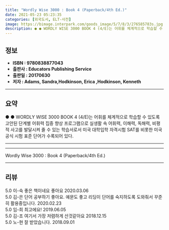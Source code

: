 ```yaml
---
title: "Wordly Wise 3000 : Book 4 (Paperback/4th Ed.)"
date: 2021-05-23 05:23:35
categories: [외국도서, ELT-사전]
image: https://bimage.interpark.com/goods_image/5/7/8/3/276585783s.jpg
description: ● ● WORDLY WISE 3000 BOOK 4 (4/E)는 어휘를 체계적으로 학습할 수 있도록 고안된 단계별 어휘력 집중 향상 프로그램으로 실생활 속 어휘력, 이해력, 독해력, 비평적 사고를 발달시켜 줄 수 있는 학습서로서 미국 대학입학 자격시험 SAT를 비롯한 미국 공식 시험
---
```


## **정보**

- **ISBN : 9780838877043**
- **출판사 : Educators Publishing Service**
- **출판일 : 20170630**
- **저자 : Adams, Sandra,Hodkinson, Erica ,Hodkinson, Kenneth**

------



## **요약**

●  ●  WORDLY WISE 3000 BOOK 4 (4/E)는 어휘를 체계적으로 학습할 수 있도록 고안된 단계별 어휘력 집중 향상 프로그램으로 실생활 속 어휘력, 이해력, 독해력, 비평적 사고를 발달시켜 줄 수 있는 학습서로서 미국 대학입학 자격시험 SAT를 비롯한 미국 공식 시험 표준 단어가 수록되어 있다.

------



------


Wordly Wise 3000 : Book 4 (Paperback/4th Ed.) 

------


## **리뷰** 

5.0 이-숙 좋은 책이네요 좋아요 2020.03.06 <br/>5.0 김-은 단어 공부하기 좋아요. 예문도 좋고 리딩이 단어를 숙지하도록 도와줘서 꾸준히 활용중입니다. 2020.02.23 <br/>5.0 임-희 최고에요! 2019.06.05 <br/>5.0 김-조 여기서 가장 저렴하게 산것같아요 2018.12.15 <br/>5.0 노-현 잘 받았습니다. 2018.09.01 <br/>
